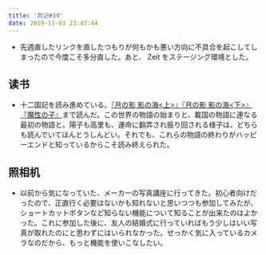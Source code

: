 ```yaml
---
title: '周记#19'
date: 2019-11-03 23:43:44
---
```

- 先週直したリンクを直したつもりが何もかも悪い方向に不具合を起こしてしまったので今度こそ多分直した。あと、 Zeit をステージング環境とした。
## 读书
- 十二国記を読み進めている。[『月の影 影の海<上>』](https://www.amazon.co.jp/dp/4101240523)[『月の影 影の海<下>』](https://www.amazon.co.jp/dp/4101240531)[『魔性の子』](https://www.amazon.co.jp/dp/4101240515)まで読んだ。この世界の物語の始まりと、載国の物語に連なる最初の物語と。陽子も高里も、運命に翻弄され振り回される様子は、どちらも読んでいてほんとうしんどい。それでも、これらの物語の終わりがハッピーエンドと知っているからこそ読み終えられた。
## 照相机
- 以前から気になっていた、メーカーの写真講座に行ってきた。初心者向けだったので、正直行く必要はないかも知れないと思いつつも参加してみたが、ショートカットボタンなど知らない機能について知ることが出来たのはよかった。これに参加した後に、友人の結婚式に行っていればもう少しはいい写真が取れたのにと思わずにはいられなかった。せっかく気に入っているカメラなのだから、もっと機能を使いこなしたい。